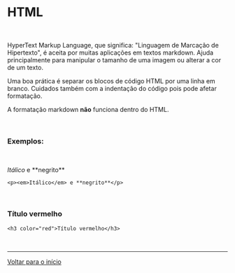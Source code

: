 # HTML  

<br>

HyperText Markup Language, que significa: "Linguagem de Marcação de Hipertexto", é aceita por muitas aplicações em textos markdown. Ajuda principalmente para manipular o tamanho de uma imagem ou alterar a cor de um texto.  

Uma boa prática é separar os blocos de código HTML por uma linha em branco. Cuidados também com a indentação do código pois pode afetar formatação.  

A formatação markdown **não** funciona dentro do HTML.  

<br>
  
### Exemplos:  

<br>

<p><em>Itálico</em> e **negrito**</p>  

`<p><em>Itálico</em> e **negrito**</p>`  

<br>

<h3 color="red">Título vermelho</h3>  

`<h3 color="red">Título vermelho</h3>`  

<br>

---  
  
[Voltar para o início](../README.md)  